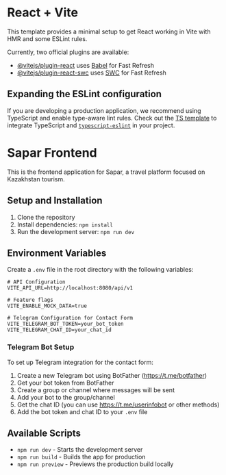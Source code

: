 # React + Vite

This template provides a minimal setup to get React working in Vite with HMR and some ESLint rules.

Currently, two official plugins are available:

- [@vitejs/plugin-react](https://github.com/vitejs/vite-plugin-react/blob/main/packages/plugin-react/README.md) uses [Babel](https://babeljs.io/) for Fast Refresh
- [@vitejs/plugin-react-swc](https://github.com/vitejs/vite-plugin-react-swc) uses [SWC](https://swc.rs/) for Fast Refresh

## Expanding the ESLint configuration

If you are developing a production application, we recommend using TypeScript and enable type-aware lint rules. Check out the [TS template](https://github.com/vitejs/vite/tree/main/packages/create-vite/template-react-ts) to integrate TypeScript and [`typescript-eslint`](https://typescript-eslint.io) in your project.

# Sapar Frontend

This is the frontend application for Sapar, a travel platform focused on Kazakhstan tourism.

## Setup and Installation

1. Clone the repository
2. Install dependencies: `npm install`
3. Run the development server: `npm run dev`

## Environment Variables

Create a `.env` file in the root directory with the following variables:

```
# API Configuration
VITE_API_URL=http://localhost:8080/api/v1

# Feature flags
VITE_ENABLE_MOCK_DATA=true

# Telegram Configuration for Contact Form
VITE_TELEGRAM_BOT_TOKEN=your_bot_token
VITE_TELEGRAM_CHAT_ID=your_chat_id
```

### Telegram Bot Setup

To set up Telegram integration for the contact form:

1. Create a new Telegram bot using BotFather (https://t.me/botfather)
2. Get your bot token from BotFather
3. Create a group or channel where messages will be sent
4. Add your bot to the group/channel
5. Get the chat ID (you can use https://t.me/userinfobot or other methods)
6. Add the bot token and chat ID to your `.env` file

## Available Scripts

- `npm run dev` - Starts the development server
- `npm run build` - Builds the app for production
- `npm run preview` - Previews the production build locally
